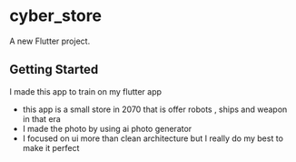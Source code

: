 # cyber_store

A new Flutter project.

## Getting Started

I made this app to train on my flutter app 
- this app is a small store in 2070 that is offer robots , ships and weapon in that era
- I made the photo by using ai photo generator
- I focused on ui more than clean architecture but I really do my best to make it perfect 